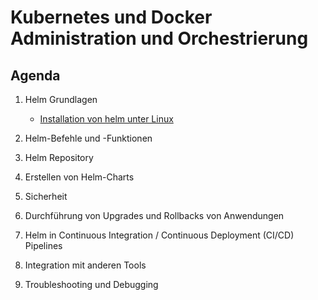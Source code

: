 # Kubernetes und Docker Administration und Orchestrierung 

## Agenda 

  1. Helm Grundlagen 
     * [Installation von helm unter Linux](helm/installation/linux.md) 

  1. Helm-Befehle und -Funktionen

  1. Helm Repository

  1. Erstellen von Helm-Charts

  1. Sicherheit

  1. Durchführung von Upgrades und Rollbacks von Anwendungen

  1. Helm in Continuous Integration / Continuous Deployment (CI/CD) Pipelines

  1. Integration mit anderen Tools

  1. Troubleshooting und Debugging
  
